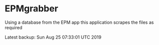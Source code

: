 # EPMgrabber
Using a database from the EPM app this application scrapes the files as required


Latest backup: Sun Aug 25 07:33:01 UTC 2019
